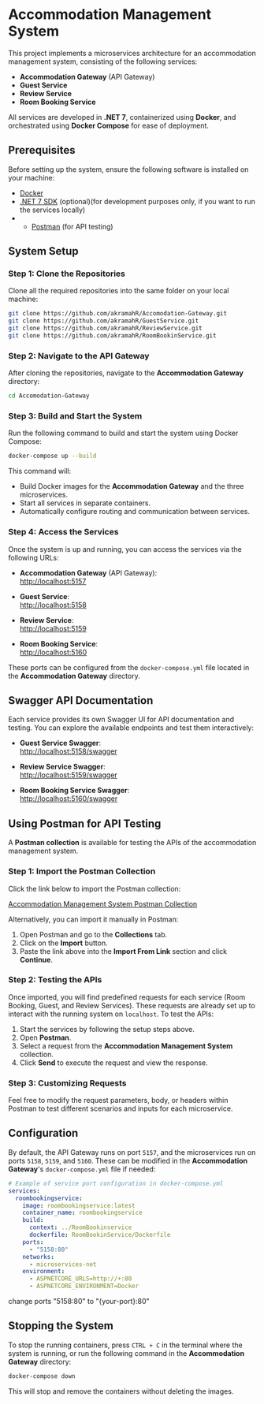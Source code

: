 # Accommodation Management System

This project implements a microservices architecture for an accommodation management system, consisting of the following services:
- **Accommodation Gateway** (API Gateway)
- **Guest Service**
- **Review Service**
- **Room Booking Service**

All services are developed in **.NET 7**, containerized using **Docker**, and orchestrated using **Docker Compose** for ease of deployment.

## Prerequisites

Before setting up the system, ensure the following software is installed on your machine:
- [Docker](https://docs.docker.com/get-docker/)
- [.NET 7 SDK](https://dotnet.microsoft.com/en-us/download/dotnet/7.0) (optional)(for development purposes only, if you want to run the services locally)
- - [Postman](https://www.postman.com/downloads/) (for API testing)

## System Setup

### Step 1: Clone the Repositories

Clone all the required repositories into the same folder on your local machine:

```bash
git clone https://github.com/akramahR/Accomodation-Gateway.git
git clone https://github.com/akramahR/GuestService.git
git clone https://github.com/akramahR/ReviewService.git
git clone https://github.com/akramahR/RoomBookinService.git
```

### Step 2: Navigate to the API Gateway

After cloning the repositories, navigate to the **Accommodation Gateway** directory:

```bash
cd Accomodation-Gateway
```

### Step 3: Build and Start the System

Run the following command to build and start the system using Docker Compose:

```bash
docker-compose up --build
```

This command will:
- Build Docker images for the **Accommodation Gateway** and the three microservices.
- Start all services in separate containers.
- Automatically configure routing and communication between services.

### Step 4: Access the Services

Once the system is up and running, you can access the services via the following URLs:

- **Accommodation Gateway** (API Gateway):  
  [http://localhost:5157](http://localhost:5157)

- **Guest Service**:  
  [http://localhost:5158](http://localhost:5158)

- **Review Service**:  
  [http://localhost:5159](http://localhost:5159)

- **Room Booking Service**:  
  [http://localhost:5160](http://localhost:5160)

These ports can be configured from the `docker-compose.yml` file located in the **Accommodation Gateway** directory.

## Swagger API Documentation

Each service provides its own Swagger UI for API documentation and testing. You can explore the available endpoints and test them interactively:

- **Guest Service Swagger**:  
  [http://localhost:5158/swagger](http://localhost:5158/swagger)

- **Review Service Swagger**:  
  [http://localhost:5159/swagger](http://localhost:5159/swagger)

- **Room Booking Service Swagger**:  
  [http://localhost:5160/swagger](http://localhost:5160/swagger)

## Using Postman for API Testing

A **Postman collection** is available for testing the APIs of the accommodation management system.

### Step 1: Import the Postman Collection

Click the link below to import the Postman collection:

[Accommodation Management System Postman Collection](https://elements.getpostman.com/redirect?entityId=39074281-42f45bcc-ba3c-4291-90cd-0322181b414e&entityType=collection)

Alternatively, you can import it manually in Postman:
1. Open Postman and go to the **Collections** tab.
2. Click on the **Import** button.
3. Paste the link above into the **Import From Link** section and click **Continue**.

### Step 2: Testing the APIs

Once imported, you will find predefined requests for each service (Room Booking, Guest, and Review Services). These requests are already set up to interact with the running system on `localhost`. To test the APIs:
1. Start the services by following the setup steps above.
2. Open **Postman**.
3. Select a request from the **Accommodation Management System** collection.
4. Click **Send** to execute the request and view the response.

### Step 3: Customizing Requests

Feel free to modify the request parameters, body, or headers within Postman to test different scenarios and inputs for each microservice.

## Configuration

By default, the API Gateway runs on port `5157`, and the microservices run on ports `5158`, `5159`, and `5160`. These can be modified in the **Accommodation Gateway**'s `docker-compose.yml` file if needed:

```yaml
# Example of service port configuration in docker-compose.yml
services:
  roombookingservice:
    image: roombookingservice:latest
    container_name: roombookingservice
    build:
      context: ../RoomBookinservice  
      dockerfile: RoomBookinService/Dockerfile
    ports:
      - "5158:80"
    networks:
      - microservices-net
    environment:
      - ASPNETCORE_URLS=http://+:80
      - ASPNETCORE_ENVIRONMENT=Docker
```
change ports "5158:80" to "{your-port}:80"
## Stopping the System

To stop the running containers, press `CTRL + C` in the terminal where the system is running, or run the following command in the **Accommodation Gateway** directory:

```bash
docker-compose down
```

This will stop and remove the containers without deleting the images.
